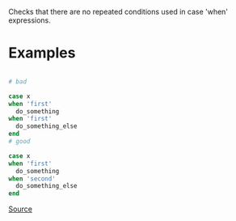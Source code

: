 
Checks that there are no repeated conditions
used in case 'when' expressions.

# Examples

```ruby

# bad

case x
when 'first'
  do_something
when 'first'
  do_something_else
end
# good

case x
when 'first'
  do_something
when 'second'
  do_something_else
end
```

[Source](http://www.rubydoc.info/gems/rubocop/RuboCop/Cop/Lint/DuplicateCaseCondition)